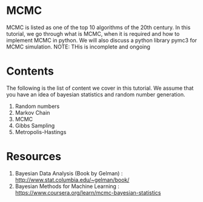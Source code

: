 # MCMC

MCMC is listed as one of the top 10 algorithms of the 20th century. In this tutorial, we go through what is MCMC, when it is required and 
how to implement MCMC in python. We will also discuss a python library pymc3 for MCMC simulation.
NOTE: THis is incomplete and ongoing

# Contents
The following is the list of content we cover in this tutorial. We assume that you have an idea of bayesian statistics and random number generation.
1. Random numbers
2. Markov Chain
3. MCMC
4. Gibbs Sampling
5. Metropolis-Hastings

# Resources
1. Bayesian Data Analysis (Book by Gelman) : http://www.stat.columbia.edu/~gelman/book/
2. Bayesian Methods for Machine Learning   : https://www.coursera.org/learn/mcmc-bayesian-statistics
